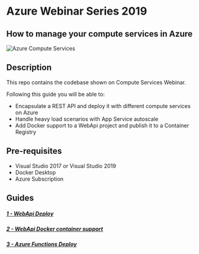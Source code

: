 # Azure Webinar Series 2019

## How to manage your compute services in Azure

![Azure Compute Services](./screenshots/containers/1-Azure.PNG?raw=true)

## Description

This repo contains the codebase shown on Compute Services Webinar.

Following this guide you will be able to:
- Encapsulate a REST API and deploy it with different compute services on Azure
- Handle heavy load scenarios with App Service autoscale
- Add Docker support to a WebApi project and publish it to a Container Registry


## Pre-requisites

- Visual Studio 2017 or Visual Studio 2019
- Docker Desktop
- Azure Subscription

## Guides

##### [1 - WebApi Deploy](./AzureWebinarSeries-WebApi.md)
##### [2 - WebApi Docker container support](./AzureWebinarSeries-Docker.md)
##### [3 - Azure Functions Deploy](./AzureWebinarSeries-Functions.md)